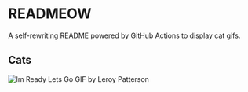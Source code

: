 # READMEOW

A self-rewriting README powered by GitHub Actions to display cat gifs.

## Cats

![Im Ready Lets Go GIF by Leroy Patterson](https://media4.giphy.com/media/CjmvTCZf2U3p09Cn0h/200.gif?cid=9acd02daoy6qwqch64w63x7goec8iruk7d32u3im0hxtr97k&ep=v1_gifs_search&rid=200.gif&ct=g)
